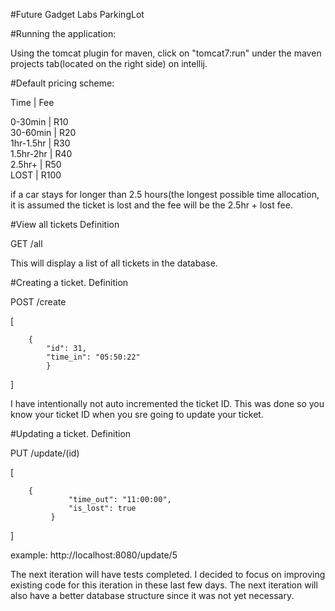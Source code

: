 #Future Gadget Labs  ParkingLot

#Running the application:

Using the tomcat plugin for maven, click on "tomcat7:run" under the maven projects tab(located on the right side) on intellij.

#Default pricing scheme:

Time	 |   Fee 
   
0-30min	 |   R10  
30-60min |   R20   
1hr-1.5hr	 |   R30   
1.5hr-2hr	 |   R40   
2.5hr+     |   R50  
LOST	 |   R100   

if a car stays for longer than 2.5 hours(the longest possible time allocation, it is assumed the ticket is lost and the fee will be the 2.5hr + lost fee. 

#View all tickets
Definition 
 
GET /all

This will display a list of all tickets in the database.





#Creating a ticket.
Definition

POST /create


[ 
   
        {
            "id": 31,
            "time_in": "05:50:22"
            }
  
] 

I have intentionally not auto incremented the ticket ID. This was done so you know your ticket ID when you sre going to update your ticket.

#Updating a ticket.
Definition

PUT /update/(id)


[ 
   
        {
                 "time_out": "11:00:00",
                 "is_lost": true
             }
  
] 

example: http://localhost:8080/update/5

The next iteration will have tests completed. I decided to focus on improving existing code for this iteration in these last few days.
The next iteration will also have a better database structure since it was not yet necessary.

